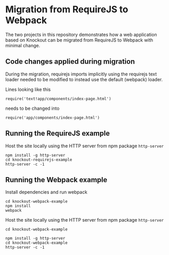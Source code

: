# Migration from RequireJS to Webpack
The two projects in this repository demonstrates how a web application based on Knockout can be migrated from RequireJS to Webpack with minimal change.

## Code changes applied during migration
During the migration, requirejs imports implicitly using the requirejs text loader needed to be modified to instead use the default (webpack) loader.

Lines looking like this
```
require('text!app/components/index-page.html')
```
needs to be changed into
```
require('app/components/index-page.html')
```

## Running the RequireJS example

Host the site locally using the HTTP server from npm package `http-server`
```
npm install -g http-server
cd knockout-requirejs-example
http-server -c -1
```

## Running the Webpack example

Install dependencies and run webpack
```
cd knockout-webpack-example
npm install
webpack
```

Host the site locally using the HTTP server from npm package `http-server`
```
cd knockout-webpack-example

npm install -g http-server
cd knockout-webpack-example
http-server -c -1
```
